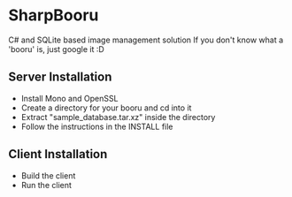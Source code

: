 SharpBooru
==========

C# and SQLite based image management solution
If you don't know what a 'booru' is, just google it :D


Server Installation
-------------------

- Install Mono and OpenSSL
- Create a directory for your booru and cd into it
- Extract "sample_database.tar.xz" inside the directory
- Follow the instructions in the INSTALL file


Client Installation
-------------------

- Build the client
- Run the client

